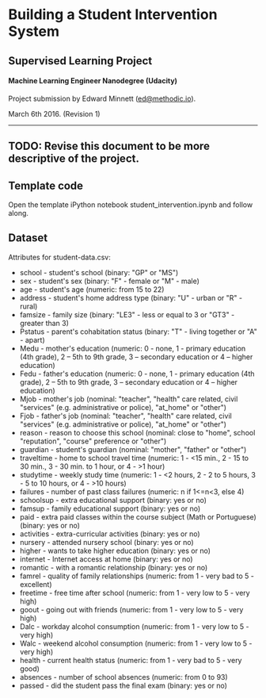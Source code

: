 # Building a Student Intervention System
## Supervised Learning Project
#### Machine Learning Engineer Nanodegree (Udacity)
Project submission by Edward Minnett (ed@methodic.io).

March 6th 2016. (Revision 1)

----------

## TODO: Revise this document to be more descriptive of the project.

## Template code
Open the template iPython notebook student_intervention.ipynb and follow along.

## Dataset
Attributes for student-data.csv:

- school - student's school (binary: "GP" or "MS")
- sex - student's sex (binary: "F" - female or "M" - male)
- age - student's age (numeric: from 15 to 22)
- address - student's home address type (binary: "U" - urban or "R" - rural)
- famsize - family size (binary: "LE3" - less or equal to 3 or "GT3" - greater than 3)
- Pstatus - parent's cohabitation status (binary: "T" - living together or "A" - apart)
- Medu - mother's education (numeric: 0 - none,  1 - primary education (4th grade), 2 – 5th to 9th grade, 3 – secondary education or 4 – higher education)
- Fedu - father's education (numeric: 0 - none,  1 - primary education (4th grade), 2 – 5th to 9th grade, 3 – secondary education or 4 – higher education)
- Mjob - mother's job (nominal: "teacher", "health" care related, civil "services" (e.g. administrative or police), "at_home" or "other")
- Fjob - father's job (nominal: "teacher", "health" care related, civil "services" (e.g. administrative or police), "at_home" or "other")
- reason - reason to choose this school (nominal: close to "home", school "reputation", "course" preference or "other")
- guardian - student's guardian (nominal: "mother", "father" or "other")
- traveltime - home to school travel time (numeric: 1 - <15 min., 2 - 15 to 30 min., 3 - 30 min. to 1 hour, or 4 - >1 hour)
- studytime - weekly study time (numeric: 1 - <2 hours, 2 - 2 to 5 hours, 3 - 5 to 10 hours, or 4 - >10 hours)
- failures - number of past class failures (numeric: n if 1<=n<3, else 4)
- schoolsup - extra educational support (binary: yes or no)
- famsup - family educational support (binary: yes or no)
- paid - extra paid classes within the course subject (Math or Portuguese) (binary: yes or no)
- activities - extra-curricular activities (binary: yes or no)
- nursery - attended nursery school (binary: yes or no)
- higher - wants to take higher education (binary: yes or no)
- internet - Internet access at home (binary: yes or no)
- romantic - with a romantic relationship (binary: yes or no)
- famrel - quality of family relationships (numeric: from 1 - very bad to 5 - excellent)
- freetime - free time after school (numeric: from 1 - very low to 5 - very high)
- goout - going out with friends (numeric: from 1 - very low to 5 - very high)
- Dalc - workday alcohol consumption (numeric: from 1 - very low to 5 - very high)
- Walc - weekend alcohol consumption (numeric: from 1 - very low to 5 - very high)
- health - current health status (numeric: from 1 - very bad to 5 - very good)
- absences - number of school absences (numeric: from 0 to 93)
- passed - did the student pass the final exam (binary: yes or no)
